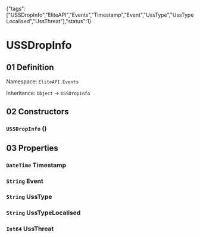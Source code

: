 {"tags":["USSDropInfo","EliteAPI","Events","Timestamp","Event","UssType","UssTypeLocalised","UssThreat"],"status":1}

# USSDropInfo

## 01 Definition

Namespace: `EliteAPI.Events`

Inheritance: `Object` → `USSDropInfo`

## 02 Constructors

### `USSDropInfo` ()

## 03 Properties

### `DateTime` Timestamp

### `String` Event

### `String` UssType

### `String` UssTypeLocalised

### `Int64` UssThreat

